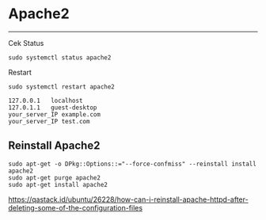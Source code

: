 # Apache2

---

Cek Status

```
sudo systemctl status apache2
```

Restart

```
sudo systemctl restart apache2

127.0.0.1   localhost
127.0.1.1   guest-desktop
your_server_IP example.com
your_server_IP test.com
```

## Reinstall Apache2

```
sudo apt-get -o DPkg::Options::="--force-confmiss" --reinstall install apache2
sudo apt-get purge apache2
sudo apt-get install apache2
```

https://qastack.id/ubuntu/26228/how-can-i-reinstall-apache-httpd-after-deleting-some-of-the-configuration-files
